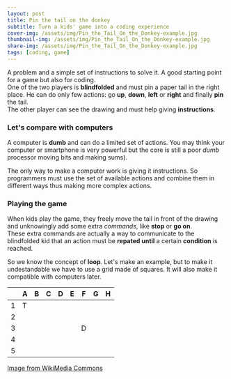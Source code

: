 ```yaml
---
layout: post
title: Pin the tail on the donkey
subtitle: Turn a kids' game into a coding experience
cover-img: /assets/img/Pin_the_Tail_On_the_Donkey-example.jpg
thumbnail-img: /assets/img/Pin_the_Tail_On_the_Donkey-example.jpg
share-img: /assets/img/Pin_the_Tail_On_the_Donkey-example.jpg
tags: [coding, game]
---
```


A problem and a simple set of instructions to solve it. A good starting point for a game but also for coding.  
One of the two players is **blindfolded** and must pin a paper tail in the right place. He can do only few actions: go **up**, **down**, **left** or **right** and finally **pin** the tail.  
The other player can see the drawing and must help giving **instructions**.

### Let's compare with computers

A computer is **dumb** and can do a limited set of actions. You may think your computer or smartphone is very powerful but the core is still a poor *dumb* processor moving bits and making sums).

The only way to make a computer work is giving it instructions. So programmers must use the set of available actions and combine them in different ways thus making more complex actions.

### Playing the game

When kids play the game, they freely move the tail in front of the drawing and unknowingly add some extra *commands*, like **stop** or **go on**.  
These extra commands are actually a way to communicate to the blindfolded kid that an action must be **repated until** a certain **condition** is reached.

So we know the concept of **loop**. Let's make an example, but to make it undestandable we have to use a grid made of squares. It will also make it compatible with computers later.

|   	| A 	| B 	| C 	| D 	| E 	| F 	| G 	| H 	|
|---	|---	|---	|---	|---	|---	|---	|---	|---	|
| 1 	| T 	|   	|   	|   	|   	|   	|   	|   	|
| 2 	|   	|   	|   	|   	|   	|   	|   	|   	|
| 3 	|   	|   	|   	|   	|   	|   D 	|   	|   	|
| 4 	|   	|   	|   	|   	|   	|   	|   	|   	|
| 5 	|   	|   	|   	|   	|   	|   	|   	|   	|


[Image from WikiMedia Commons](https://commons.wikimedia.org/wiki/File:Pin_the_Tail_On_the_Donkey-example.jpg)